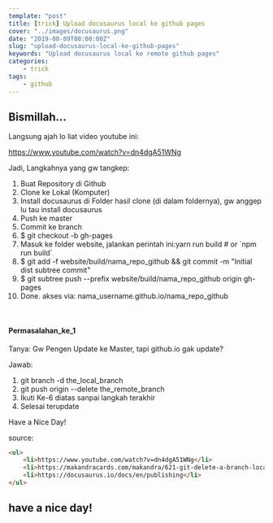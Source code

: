 ```yaml
---
template: "post"
title: [trick] Upload docusaurus local ke github pages
cover: "../images/docusaurus.png"
date: "2019-08-09T08:00:00Z"
slug: "upload-docusaurus-local-ke-github-pages"
keywords: "Upload docusaurus local ke remote github pages"
categories: 
	- trick
tags:
    - github
---
```


## Bismillah...

Langsung ajah lo liat video youtube ini:

https://www.youtube.com/watch?v=dn4dgA51WNg

Jadi, Langkahnya yang gw tangkep:
<ol>
 	<li>Buat Repository di Github</li>
 	<li>Clone ke Lokal (Komputer)</li>
 	<li>Install docusaurus di Folder hasil clone (di dalam foldernya), gw anggep lu tau install docusaurus</li>
 	<li>Push ke master</li>
 	<li>Commit ke branch</li>
 	<li>$ git checkout -b gh-pages</li>
 	<li>Masuk ke folder website, jalankan perintah ini:yarn run build # or `npm run build`</li>
 	<li>$ git add -f website/build/nama_repo_github &amp;&amp; git commit -m "Initial dist subtree commit"</li>
 	<li>$ git subtree push --prefix website/build/nama_repo_github origin gh-pages</li>
 	<li>Done. akses via: nama_username.github.io/nama_repo_github</li>
</ol>
&nbsp;

#### Permasalahan_ke_1

Tanya: Gw Pengen Update ke Master, tapi github.io gak update?

Jawab:
<ol>
 	<li>git branch -d the_local_branch</li>
 	<li>git push origin --delete the_remote_branch</li>
 	<li>Ikuti Ke-6 diatas sanpai langkah terakhir</li>
 	<li>Selesai terupdate</li>
</ol>
Have a Nice Day!

source:
~~~html
<ul>
 	<li>https://www.youtube.com/watch?v=dn4dgA51WNg</li>
 	<li>https://makandracards.com/makandra/621-git-delete-a-branch-local-or-remote</li>
 	<li>https://docusaurus.io/docs/en/publishing</li>
</ul>
~~~

## have a nice day!